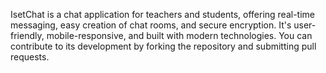IsetChat is a chat application for teachers and students, offering real-time messaging, easy creation of chat rooms, and secure encryption. It's user-friendly, mobile-responsive, and built with modern technologies. You can contribute to its development by forking the repository and submitting pull requests.
